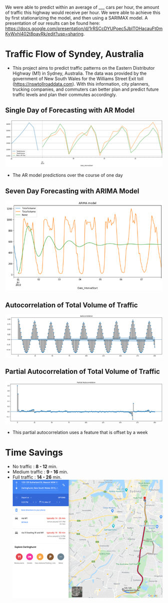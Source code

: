 
We were able to predict within an average of ___ cars per hour, the amount of traffic this highway would receive per hour. We were able to achieve this by first stationarizing the model, and then using a SARIMAX model.
A presentation of our results can be found here: https://docs.google.com/presentation/d/1rRSCcDYUPoec5JbITOHacauFt0mKyWxhl402t8pavRk/edit?usp=sharing.


# Traffic Flow of Syndey, Australia
- This project aims to predict traffic patterns on the Eastern Distributor Highway (M1) in Sydney, Australia. The data was provided by the government of New South Wales for the Williams Street Exit toll (https://nswtollroaddata.com). With this information, city planners, trucking companies, and commuters can better plan and predict future traffic levels and plan their commutes accordingly.

## Single Day of Forecasting with AR Model
![ARForecast_byday](https://github.com/trevohearn/TrafficFlowData/blob/master/images/ARForecast_byday.png)
- The AR model predictions over the course of one day

## Seven Day Forecasting with ARIMA Model
![arima_model_71](https://github.com/trevohearn/TrafficFlowData/blob/master/images/arima_model_71.png)

## Autocorrelation of Total Volume of Traffic
![autocorr_totalvolumne](https://github.com/trevohearn/TrafficFlowData/blob/master/images/autocorr_totalvolume.png)

## Partial Autocorrelation of Total Volume of Traffic
![partial_autocorr_weekdiff](https://github.com/trevohearn/TrafficFlowData/blob/master/images/partial_autocorr_weekdiff.png)
- This partial autocorrelation uses a feature that is offset by a week

# Time Savings
- No traffic : **8 - 12** min.
- Medium traffic : **9 - 16** min.
- Full traffic : **14 - 26** min.
![Sydney Road Route](https://github.com/trevohearn/TrafficFlowData/blob/master/images/sydney_traffic_maps_time.png)

